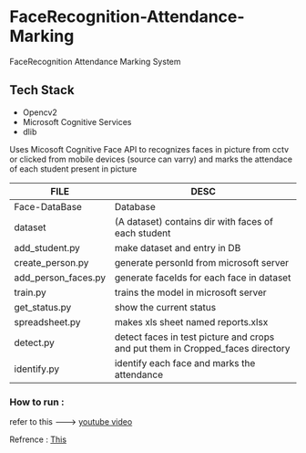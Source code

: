 # FaceRecognition-Attendance-Marking
FaceRecognition Attendance Marking System 

## Tech Stack
* Opencv2
* Microsoft Cognitive Services
* dlib

Uses Micosoft Cognitive Face API to recognizes faces in picture from cctv or clicked from mobile devices (source can varry) and marks the attendace of each student present in picture

FILE | DESC
----- | -----
Face-DataBase | Database 
dataset | (A dataset) contains dir with faces of each student
add_student.py | make dataset and entry in DB
create_person.py | generate personId from microsoft server
add_person_faces.py | generate faceIds for each face in dataset 
train.py | trains the model in microsoft server
get_status.py | show the current status 
spreadsheet.py | makes xls sheet named reports.xlsx
detect.py | detect faces in test picture and crops and put them in Cropped_faces directory
identify.py | identify each face and marks the attendance 

### How to run : 
refer to this ---> [youtube video](https://www.youtube.com/watch?v=FeNasBaXdhg)

Refrence : [This](https://github.com/malharsk27/Autoattendance-Cognitive)
